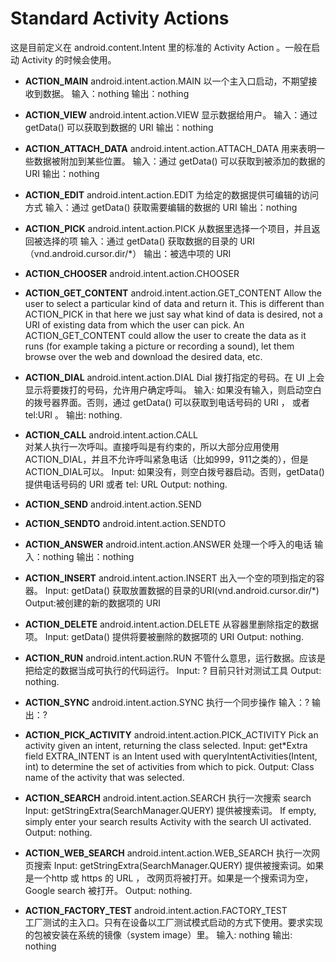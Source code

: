 # Standard Activity Actions

这是目前定义在 android.content.Intent 里的标准的 Activity Action 。一般在启动 Activity 的时候会使用。


<!--more-->

 - **ACTION_MAIN** 
    android.intent.action.MAIN 
    以一个主入口启动，不期望接收到数据。
    输入：nothing
    输出：nothing

 - **ACTION_VIEW** 
    android.intent.action.VIEW 
    显示数据给用户。
    输入：通过 getData() 可以获取到数据的 URI
    输出：nothing

 - **ACTION_ATTACH_DATA** 
    android.intent.action.ATTACH_DATA 
    用来表明一些数据被附加到某些位置。
    输入：通过 getData() 可以获取到被添加的数据的 URI
    输出：nothing

 - **ACTION_EDIT** 
    android.intent.action.EDIT 
    为给定的数据提供可编辑的访问方式
    输入：通过 getData() 获取需要编辑的数据的 URI
    输出：nothing

 - **ACTION_PICK** 
    android.intent.action.PICK 
    从数据里选择一个项目，并且返回被选择的项
    输入：通过 getData() 获取数据的目录的 URI （vnd.android.cursor.dir/*）
    输出：被选中项的 URI

 - **ACTION_CHOOSER** 
    android.intent.action.CHOOSER

 - **ACTION_GET_CONTENT** 
    android.intent.action.GET_CONTENT 
    Allow the user to select a particular kind of data and return it. This is different than ACTION_PICK in that here we just say what kind of data is desired, not a URI of existing data from which the user can pick. An ACTION_GET_CONTENT could allow the user to create the data as it runs (for example taking a picture or recording a sound), let them browse over the web and download the desired data, etc.

 - **ACTION_DIAL** 
    android.intent.action.DIAL Dial 
    拨打指定的号码。在 UI 上会显示将要拨打的号码，允许用户确定呼叫。
    输入: 如果没有输入，则启动空白的拨号器界面。否则，通过 getData() 可以获取到电话号码的 URI ， 或者 tel:URI 。
    输出: nothing.

 - **ACTION_CALL** 
android.intent.action.CALL  
对某人执行一次呼叫。直接呼叫是有约束的，所以大部分应用使用ACTION_DIAL，并且不允许呼叫紧急电话（比如999，911之类的），但是ACTION_DIAL可以。
    Input: 如果没有，则空白拨号器启动。否则，getData() 提供电话号码的 URI 或者 tel: URL
    Output: nothing.

 - **ACTION_SEND** 
    android.intent.action.SEND 

 - **ACTION_SENDTO** 
    android.intent.action.SENDTO

 - **ACTION_ANSWER** 
    android.intent.action.ANSWER 
    处理一个呼入的电话
    输入：nothing
    输出：nothing

 - **ACTION_INSERT** 
    android.intent.action.INSERT 
    出入一个空的项到指定的容器。
    Input: getData() 获取放置数据的目录的URI(vnd.android.cursor.dir/*)
    Output:被创建的新的数据项的 URI

 - **ACTION_DELETE** 
    android.intent.action.DELETE 
    从容器里删除指定的数据项。
    Input: getData() 提供将要被删除的数据项的 URI
    Output: nothing.

 - **ACTION_RUN** 
    android.intent.action.RUN 
    不管什么意思，运行数据。应该是把给定的数据当成可执行的代码运行。
    Input: ? 目前只针对测试工具
    Output: nothing.

 - **ACTION_SYNC** 
    android.intent.action.SYNC 
    执行一个同步操作
    输入：?
    输出：?

 - **ACTION_PICK_ACTIVITY** 
    android.intent.action.PICK_ACTIVITY Pick an activity given an intent, returning the class selected.
    Input: get*Extra field EXTRA_INTENT is an Intent used with queryIntentActivities(Intent, int) to determine the set of activities from which to pick.
    Output: Class name of the activity that was selected.

 - **ACTION_SEARCH** 
    android.intent.action.SEARCH 
    执行一次搜索 search
    Input: getStringExtra(SearchManager.QUERY) 提供被搜索词。 If empty, simply enter your search results Activity with the search UI activated.
    Output: nothing.

 - **ACTION_WEB_SEARCH** 
    android.intent.action.WEB_SEARCH 
    执行一次网页搜索
    Input: getStringExtra(SearchManager.QUERY) 提供被搜索词。如果是一个http 或 https 的 URL ， 改网页将被打开。如果是一个搜索词为空，Google search 被打开。
    Output: nothing.

 - **ACTION_FACTORY_TEST** 
    android.intent.action.FACTORY_TEST  
    工厂测试的主入口。只有在设备以工厂测试模式启动的方式下使用。要求实现的包被安装在系统的镜像（system image）里。
    输入: nothing
    输出: nothing